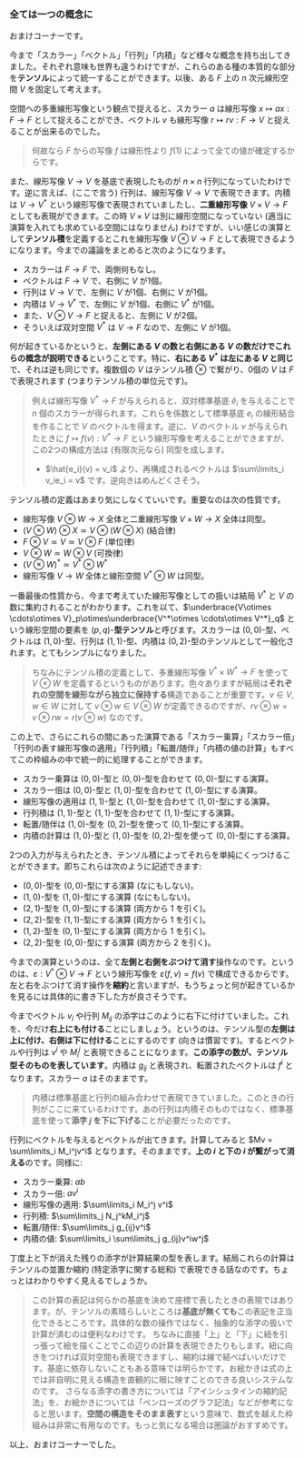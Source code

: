 ### 全ては一つの概念に

おまけコーナーです。

今まで「スカラー」「ベクトル」「行列」「内積」など様々な概念を持ち出してきました。それぞれ意味も世界も違うわけですが、これらのある種の本質的な部分を**テンソル**によって統一することができます。以後、ある $F$ 上の $n$ 次元線形空間 $V$ を固定して考えます。

空間への多重線形写像という観点で捉えると、スカラー $a$ は線形写像 $x\mapsto ax:F \to F$ として捉えることができ、ベクトル $v$ も線形写像 $r \mapsto rv : F \to V$ と捉えることが出来るのでした。

> 何故なら $F$ からの写像 $f$ は線形性より $f(1)$ によって全ての値が確定するからです。

また、線形写像 $V \to V$ を基底で表現したものが $n\times n$ 行列になっていたわけです。逆に言えば、(ここで言う) 行列は、線形写像 $V \to V$ で表現できます。内積は $V \to V^*$ という線形写像で表現されていましたし、**二重線形写像** $V\times V \to F$ としても表現ができます。この時 $V\times V$ は別に線形空間になっていない (適当に演算を入れても求めている空間にはなりません) わけですが、いい感じの演算として**テンソル積**を定義するとこれを線形写像 $V \otimes V \to F$ として表現できるようになります。今までの議論をまとめると次のようになります。

- スカラーは $F \to F$ で、両側何もなし。
- ベクトルは $F \to V$ で、右側に $V$ が1個。
- 行列は $V \to V$ で、左側に $V$ が1個、右側に $V$ が1個。
- 内積は $V \to V^*$ で、左側に $V$ が1個、右側に $V^*$ が1個。
- また、$V\otimes V \to F$ と捉えると、左側に $V$ が2個。
- そういえば双対空間 $V^*$ は $V \to F$ なので、左側に $V$ が1個。

何が起きているかというと、**左側にある $V$ の数と右側にある $V$ の数だけでこれらの概念が説明できる**ということです。特に、**右にある $V^*$ は左にある $V$ と同じ**で、それは逆も同じです。複数個の $V$ はテンソル積 $\otimes$ で繋がり、0個の $V$ は $F$ で表現されます (つまりテンソル積の単位元です)。

> 例えば線形写像 $V^* \to F$ が与えられると、双対標準基底 $\hat{e}_i$ を与えることで $n$ 個のスカラーが得られます。これらを係数として標準基底 $e_i$ の線形結合を作ることで $V$ のベクトルを得ます。逆に、$V$ のベクトル $v$ が与えられたときに $f \mapsto f(v) : V^* \to F$ という線形写像を考えることができますが、この2つの構成方法は (有限次元なら) 同型を成します。 
> - $\hat{e_i}(v) = v_i$ より、再構成されるベクトルは $\sum\limits_i v_ie_i = v$ です。逆向きはめんどくさそう。

テンソル積の定義はあまり気にしなくていいです。重要なのは次の性質です。

- 線形写像 $V\otimes W \to X$ 全体と二重線形写像 $V\times W \to X$ 全体は同型。
- $(V\otimes W)\otimes X \simeq V\otimes (W\otimes X)$ (結合律)
- $F\otimes V \simeq V \simeq V\otimes F$ (単位律)
- $V \otimes W\simeq W\otimes V$ (可換律)
- $(V\otimes W)^* \simeq V^*\otimes W^*$
- 線形写像 $V \to W$ 全体と線形空間 $V^*\otimes W$ は同型。

一番最後の性質から、今まで考えていた線形写像としての扱いは結局 $V^*$ と $V$ の数に集約されることがわかります。これを以て、$\underbrace{V\otimes \cdots\otimes V}_p\otimes\underbrace{V^*\otimes \cdots\otimes V^*}_q$ という線形空間の要素を $(p,q)$-**型テンソル**と呼びます。スカラーは $(0,0)$-型、ベクトルは $(1,0)$-型、行列は $(1,1)$-型、内積は $(0,2)$-型のテンソルとして一般化されます。とてもシンプルになりました。

> ちなみにテンソル積の定義として、多重線形写像 $V^* \times W^* \to F$ を使って $V\otimes W$ を定義するというものがあります。色々ありますが結局は**それぞれの空間を線形ながら独立に保持する**構造であることが重要です。$v\in V, w\in W$ に対して $v\otimes w\in V\otimes W$ が定義できるのですが、$rv\otimes w = v\otimes rw = r(v\otimes w)$ なのです。

この上で、さらにこれらの間にあった演算である「スカラー乗算」「スカラー倍」「行列の表す線形写像の適用」「行列積」「転置/随伴」「内積の値の計算」もすべてこの枠組みの中で統一的に処理することができます。

- スカラー乗算は $(0,0)$-型と $(0,0)$-型を合わせて $(0,0)$-型にする演算。
- スカラー倍は $(0,0)$-型と $(1,0)$-型を合わせて $(1,0)$-型にする演算。
- 線形写像の適用は $(1,1)$-型と $(1,0)$-型を合わせて $(1,0)$-型にする演算。
- 行列積は $(1,1)$-型と $(1,1)$-型を合わせて $(1,1)$-型にする演算。
- 転置/随伴は $(1,0)$-型を $(0,2)$-型を使って $(0,1)$-型にする演算。
- 内積の計算は $(1,0)$-型と $(1,0)$-型を $(0,2)$-型を使って $(0,0)$-型にする演算。

2つの入力が与えられたとき、テンソル積によってそれらを単純にくっつけることができます。即ちこれらは次のように記述できます:

- $(0,0)$-型を $(0,0)$-型にする演算 (なにもしない)。
- $(1,0)$-型を $(1,0)$-型にする演算 (なにもしない)。
- $(2,1)$-型を $(1,0)$-型にする演算 (両方から $1$ を引く)。
- $(2,2)$-型を $(1,1)$-型にする演算 (両方から $1$ を引く)。
- $(1,2)$-型を $(0,1)$-型にする演算 (両方から $1$ を引く)。
- $(2,2)$-型を $(0,0)$-型にする演算 (両方から $2$ を引く)。

今までの演算というのは、全て**左側と右側をぶつけて消す**操作なのです。というのは、$\varepsilon: V^*\otimes V \to F$ という線形写像を $\varepsilon(f,v) = f(v)$ で構成できるからです。左と右をぶつけて消す操作を**縮約**と言いますが、もうちょっと何が起きているかを見るには具体的に書き下した方が良さそうです。

今までベクトル $v_i$ や行列 $M_{ij}$ の添字はこのように右下に付けていました。これを、今だけ**右上にも付ける**ことにしましょう。というのは、テンソル型の**左側は上に付け、右側は下に付ける**ことにするのです (向きは慣習です)。するとベクトルや行列は $v^i$ や $M_i^j$ と表現できることになります。**この添字の数が、テンソル型そのものを表しています**。内積は $g_{ij}$ と表現され、転置されたベクトルは $f^i$ となります。スカラー $a$ はそのままです。

> 内積は標準基底と行列の組み合わせで表現できていました。このときの行列がここに来ているわけです。あの行列は内積そのものではなく、標準基底を使って**添字 $j$ を下に下げる**ことが必要だったのです。

行列にベクトルを与えるとベクトルが出てきます。計算してみると $Mv = \sum\limits_i M_i^jv^i$ となります。そのままです。**上の $i$ と下の $i$ が繋がって消える**のです。同様に:

- スカラー乗算: $ab$
- スカラー倍: $av^i$
- 線形写像の適用: $\sum\limits_i M_i^j v^i$
- 行列積: $\sum\limits_j N_j^kM_i^j$
- 転置/随伴: $\sum\limits_j g_{ij}v^i$
- 内積の値: $\sum\limits_i \sum\limits_j g_{ij}v^iw^j$

丁度上と下が消えた残りの添字が計算結果の型を表します。結局これらの計算はテンソルの並置か縮約 (特定添字に関する総和) で表現できる話なのです。ちょっとはわかりやすく見えるでしょうか。

> この計算の表記は何らかの基底を決めて座標で表したときの表現ではあります。が、テンソルの素晴らしいところは**基底が無くても**この表記を正当化できるところです。具体的な数の操作ではなく、抽象的な添字の扱いで計算が済むのは便利なわけです。
> ちなみに直接「上」と「下」に紐を引っ張って絵を描くことでこの辺りの計算を表現できたりもします。紐に向きをつければ双対空間も表現できますし、縮約は線で結べばいいだけです。基底に依存しないこともある意味では明らかです。お絵かきは式の上では非自明に見える構造を直観的に眼に映すことのできる良いシステムなのです。
> さらなる添字の書き方については「アインシュタインの縮約記法」を、お絵かきについては「ペンローズのグラフ記法」などが参考になると思います。**空間の構造をそのまま表す**という意味で、数式を越えた枠組みは非常に有用なのです。もっと気になる場合は圏論がおすすめです。


以上、おまけコーナーでした。

